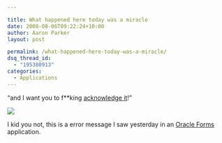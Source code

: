```yaml
---

title: What happened here today was a miracle
date: 2008-08-06T09:22:24+10:00
author: Aaron Parker
layout: post

permalink: /what-happened-here-today-was-a-miracle/
dsq_thread_id:
  - "195380913"
categories:
  - Applications
---
```

“and I want you to f**king [acknowledge it](http://en.wikiquote.org/wiki/Pulp_Fiction#Jules_Winnfield)!”

![]({{site.baseurl}}/media/2008/08/error.png) 

I kid you not, this is a error message I saw yesterday in an [Oracle Forms](http://www.oracle.com/technology/products/forms/index.html) application.